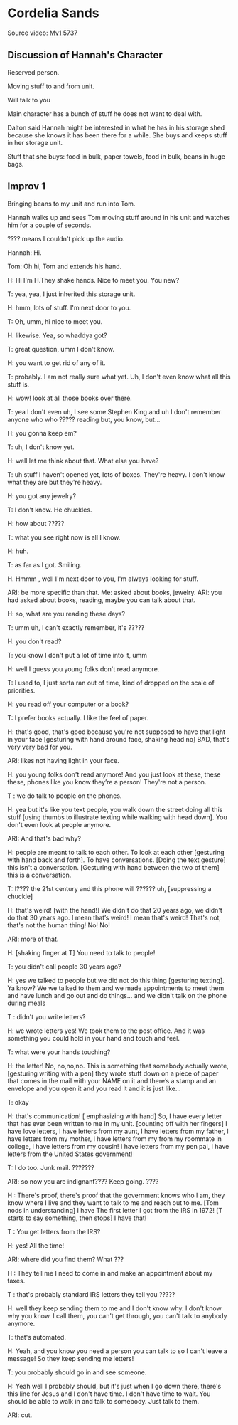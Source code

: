 # Cordelia Sands

Source video: [Mv1 5737](ftp://ftp.lib.aero/making-of-heir/2018-04-26.cordelia/)

## Discussion of Hannah's Character

Reserved person.

Moving stuff to and from unit.

Will talk to you

Main character has a bunch of stuff he does not want to deal with.

Dalton said Hannah might be interested in what he has in his storage shed because she knows it has been there for a while.  She buys and keeps stuff in her storage unit. 

Stuff that she buys: food in bulk, paper towels, food in bulk, beans in huge bags.

## Improv 1

Bringing beans to my unit and run into Tom.

Hannah walks up and sees Tom moving stuff around in his unit and watches him for a couple of seconds.

???? means I couldn't pick up the audio.

Hannah:  Hi.

Tom: Oh hi, Tom and extends his hand.

H: Hi I'm H.They shake hands.  Nice to meet you.  You new?

T: yea,  yea, I just inherited this storage unit.

H: hmm, lots of stuff.  I'm next door to you.

T: Oh, umm, hi nice to meet you.

H: likewise. Yea, so whaddya got?

T: great question,  umm I don't know.

H:  you want to get rid of any of it.

T: probably.  I am not really sure what yet. Uh, I don't even know what all this stuff is.

H: wow! look at all those books over there.

T: yea I don't even uh, I see some Stephen King and uh I don't remember anyone who who ????? reading but, you know, but...

H:  you gonna keep em?

T: uh, I don't know yet.

H: well let me think about that.   What else you have?

T: uh stuff I haven't opened yet, lots of boxes. They're heavy.  I don't know what they are but they're heavy.

H: you got any jewelry?

T: I don't know. He chuckles.

H: how about ?????

T:  what you see right now is all I know.

H: huh.

T: as far as I got. Smiling.

H. Hmmm , well I'm next door to you, I'm always looking for stuff.

ARI:  be more specific than that. Me: asked about books,  jewelry. ARI: you had asked about  books, reading, maybe you can talk about that.

H: so, what are you reading these days?

T: umm uh, I can't exactly remember,  it's ?????

H: you don't read?

T: you know I don't put a lot of time into it, umm

H: well I guess you young folks don't read anymore.

T: I used to, I just sorta ran out of time, kind of dropped on the scale of priorities.

H: you read off your computer or a book?

T: I prefer books actually. I like the feel of paper.

H: that's good, that's good because you're not supposed to have that light in your face [gesturing with hand around face, shaking head no] BAD, that's very very bad for you.

ARI: likes not having light in your face.

H: you young folks don't read anymore! And you  just look at these,  these these, phones like you know they’re a person! They're not a person.

T : we do talk to people on the phones.

H: yea but it's like you  text people, you walk down the street doing all this stuff  [using thumbs to illustrate texting while walking with head down]. You don't even look at people anymore.

ARI: And that's bad why?

H: people are meant to talk to each other. To look at each other [gesturing with hand back and forth]. To have conversations.  [Doing the text gesture] this isn't a conversation.  [Gesturing with hand between the two of them] this is a conversation.

T: I???? the 21st century and this phone will ?????? uh, [suppressing a chuckle]

H: that's weird! [with  the hand!] We didn't do that 20 years ago, we didn't do that 30 years ago. I mean that’s weird! I mean that's weird! That's not, that's not the human thing! No! No!

ARI: more of that.

H: [shaking finger at T] You need to talk to people!

T: you didn't call people 30 years ago?

H: yes we talked to people  but we did not do this thing [gesturing texting]. Ya know? We we talked to them and we made appointments  to meet them and have lunch and go out and do things... and we didn't talk on the phone during meals

T : didn't you write letters?

H: we wrote letters yes! We took them to the post office. And it was something you could hold in your hand and touch and feel.

T: what  were your hands touching?

H: the letter! No, no,no,no. This is something that somebody actually wrote, [gesturing writing with a pen] they wrote stuff down on a piece of paper that comes in the mail with your NAME on it and there’s a stamp and an envelope and you open it and you read it and it is just like...

T: okay

H: that's communication! [ emphasizing with hand] So, I have every letter that has  ever been written to me in my unit. [counting off with her fingers] I have love letters, I have letters from my aunt, I have letters from my  father, I have letters from my mother, I have letters from my from my roommate in college, I  have letters from my cousin! I have letters from my pen pal, I have letters from the United States government!

T: I do too. Junk mail. ???????

ARI: so now you are indignant????  Keep going. ????

H : There's proof, there's proof  that the government knows who I am, they know where I live and they want to talk to me and reach out to me. [Tom nods in understanding] I have The first letter I got from the IRS in 1972! [T starts to say something,  then stops] I have that!

T : You get letters from the IRS?

H: yes! All the time!

ARI: where did you find them? What ???

H : They tell me I need to come in and make an appointment about my taxes.

T : that's probably standard IRS letters they tell you ?????

H: well they keep sending them to me and I don't know why. I don't know why you know. I call them, you can't get through, you can't talk to anybody anymore.

T: that's automated.

H: Yeah, and you know you need a person you can talk to so I can't leave a message! So they keep sending me letters! 

T: you probably should go in and see someone.

H: Yeah well I probably should, but it's just when I go down there, there's this line for Jesus and I don't have time. I don't have time to wait. You should be able to walk in and talk to somebody. Just talk to them.

ARI: cut.
